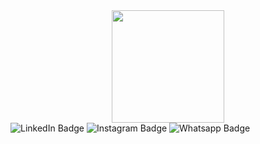 <div id="header" align="center">
  <img src="https://i.giphy.com/media/v1.Y2lkPTc5MGI3NjExcXphMG04NHJsYzdxYm9qN3E0ZGpobTNrYWxjbm1rdHJpMnI3dXU4NiZlcD12MV9pbnRlcm5hbF9naWZfYnlfaWQmY3Q9Zw/RbtJJPft2P7rcpbBdb/giphy.gif" width="180"/>
</div>

<div id="badges">
  <img src="https://img.shields.io/badge/LinkedIn-blue?style=for-the-badge&logo=linkedin&logoColor=white" alt="LinkedIn Badge"/>
  <img src="https://img.shields.io/badge/Instagram-pink?style=for-the-badge&logo=instagram&logoColor=white" alt="Instagram Badge"/>
  <img src="https://img.shields.io/badge/WhatsApp-green=?style=for-the-badge&logo=whatsapp&logoColor=white" alt="Whatsapp Badge"/>
</div>
